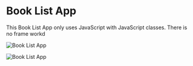 # Book List App

This Book List App only uses JavaScript with JavaScript classes. There is no frame workd

![Book List App][logo]

[logo]: https://i.imgur.com/I2NDzFG.png?1 "Book List App"

![Book List App](https://i.imgur.com/I2NDzFG.png?1)